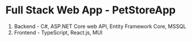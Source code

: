 # Full Stack Web App - PetStoreApp
1. Backend - C#, ASP.NET Core web API, Entity Framework Core, MSSQL
2. Frontend - TypeScript, React.js, MUI
